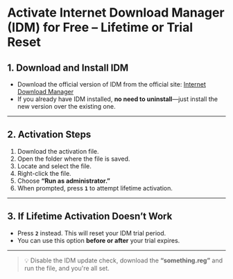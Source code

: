 # Activate Internet Download Manager (IDM) for Free – Lifetime or Trial Reset

## 1. Download and Install IDM
- Download the official version of IDM from the official site: [Internet Download Manager](https://www.internetdownloadmanager.com/download.html)  
- If you already have IDM installed, **no need to uninstall**—just install the new version over the existing one.

---

## 2. Activation Steps
1. Download the activation file.  
2. Open the folder where the file is saved.  
3. Locate and select the file.  
4. Right-click the file.  
5. Choose **“Run as administrator.”**  
6. When prompted, press **`1`** to attempt lifetime activation.  

---

## 3. If Lifetime Activation Doesn’t Work
- Press **`2`** instead. This will reset your IDM trial period.  
- You can use this option **before or after** your trial expires.  

---

> 💡 Disable the IDM update check, download the **“something.reg”** and run the file, and you're all set.
